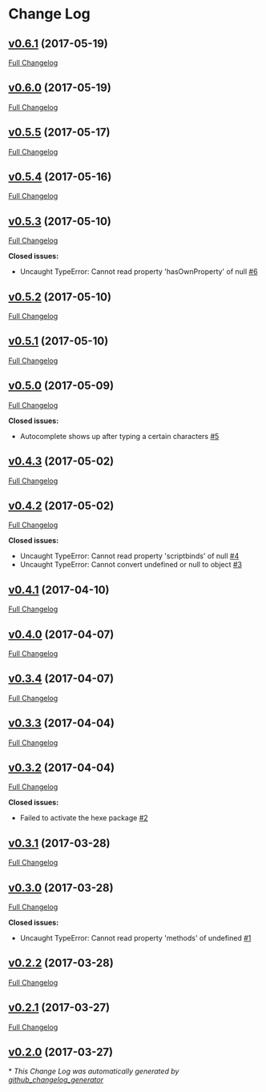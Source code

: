 # Change Log

## [v0.6.1](https://github.com/jacknbeans/hexe/tree/v0.6.1) (2017-05-19)
[Full Changelog](https://github.com/jacknbeans/hexe/compare/v0.6.0...v0.6.1)

## [v0.6.0](https://github.com/jacknbeans/hexe/tree/v0.6.0) (2017-05-19)
[Full Changelog](https://github.com/jacknbeans/hexe/compare/v0.5.5...v0.6.0)

## [v0.5.5](https://github.com/jacknbeans/hexe/tree/v0.5.5) (2017-05-17)
[Full Changelog](https://github.com/jacknbeans/hexe/compare/v0.5.4...v0.5.5)

## [v0.5.4](https://github.com/jacknbeans/hexe/tree/v0.5.4) (2017-05-16)
[Full Changelog](https://github.com/jacknbeans/hexe/compare/v0.5.3...v0.5.4)

## [v0.5.3](https://github.com/jacknbeans/hexe/tree/v0.5.3) (2017-05-10)
[Full Changelog](https://github.com/jacknbeans/hexe/compare/v0.5.2...v0.5.3)

**Closed issues:**

- Uncaught TypeError: Cannot read property 'hasOwnProperty' of null [\#6](https://github.com/jacknbeans/hexe/issues/6)

## [v0.5.2](https://github.com/jacknbeans/hexe/tree/v0.5.2) (2017-05-10)
[Full Changelog](https://github.com/jacknbeans/hexe/compare/v0.5.1...v0.5.2)

## [v0.5.1](https://github.com/jacknbeans/hexe/tree/v0.5.1) (2017-05-10)
[Full Changelog](https://github.com/jacknbeans/hexe/compare/v0.5.0...v0.5.1)

## [v0.5.0](https://github.com/jacknbeans/hexe/tree/v0.5.0) (2017-05-09)
[Full Changelog](https://github.com/jacknbeans/hexe/compare/v0.4.3...v0.5.0)

**Closed issues:**

- Autocomplete shows up after typing a certain characters [\#5](https://github.com/jacknbeans/hexe/issues/5)

## [v0.4.3](https://github.com/jacknbeans/hexe/tree/v0.4.3) (2017-05-02)
[Full Changelog](https://github.com/jacknbeans/hexe/compare/v0.4.2...v0.4.3)

## [v0.4.2](https://github.com/jacknbeans/hexe/tree/v0.4.2) (2017-05-02)
[Full Changelog](https://github.com/jacknbeans/hexe/compare/v0.4.1...v0.4.2)

**Closed issues:**

- Uncaught TypeError: Cannot read property 'scriptbinds' of null [\#4](https://github.com/jacknbeans/hexe/issues/4)
- Uncaught TypeError: Cannot convert undefined or null to object [\#3](https://github.com/jacknbeans/hexe/issues/3)

## [v0.4.1](https://github.com/jacknbeans/hexe/tree/v0.4.1) (2017-04-10)
[Full Changelog](https://github.com/jacknbeans/hexe/compare/v0.4.0...v0.4.1)

## [v0.4.0](https://github.com/jacknbeans/hexe/tree/v0.4.0) (2017-04-07)
[Full Changelog](https://github.com/jacknbeans/hexe/compare/v0.3.4...v0.4.0)

## [v0.3.4](https://github.com/jacknbeans/hexe/tree/v0.3.4) (2017-04-07)
[Full Changelog](https://github.com/jacknbeans/hexe/compare/v0.3.3...v0.3.4)

## [v0.3.3](https://github.com/jacknbeans/hexe/tree/v0.3.3) (2017-04-04)
[Full Changelog](https://github.com/jacknbeans/hexe/compare/v0.3.2...v0.3.3)

## [v0.3.2](https://github.com/jacknbeans/hexe/tree/v0.3.2) (2017-04-04)
[Full Changelog](https://github.com/jacknbeans/hexe/compare/v0.3.1...v0.3.2)

**Closed issues:**

- Failed to activate the hexe package [\#2](https://github.com/jacknbeans/hexe/issues/2)

## [v0.3.1](https://github.com/jacknbeans/hexe/tree/v0.3.1) (2017-03-28)
[Full Changelog](https://github.com/jacknbeans/hexe/compare/v0.3.0...v0.3.1)

## [v0.3.0](https://github.com/jacknbeans/hexe/tree/v0.3.0) (2017-03-28)
[Full Changelog](https://github.com/jacknbeans/hexe/compare/v0.2.2...v0.3.0)

**Closed issues:**

- Uncaught TypeError: Cannot read property 'methods' of undefined [\#1](https://github.com/jacknbeans/hexe/issues/1)

## [v0.2.2](https://github.com/jacknbeans/hexe/tree/v0.2.2) (2017-03-28)
[Full Changelog](https://github.com/jacknbeans/hexe/compare/v0.2.1...v0.2.2)

## [v0.2.1](https://github.com/jacknbeans/hexe/tree/v0.2.1) (2017-03-27)
[Full Changelog](https://github.com/jacknbeans/hexe/compare/v0.2.0...v0.2.1)

## [v0.2.0](https://github.com/jacknbeans/hexe/tree/v0.2.0) (2017-03-27)


\* *This Change Log was automatically generated by [github_changelog_generator](https://github.com/skywinder/Github-Changelog-Generator)*